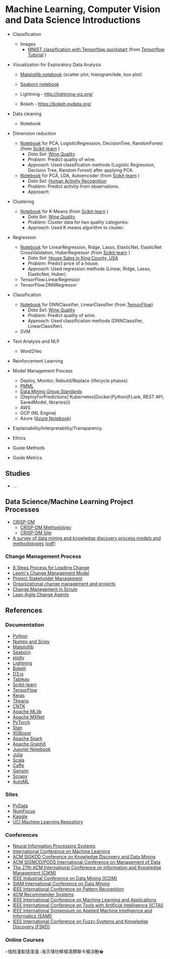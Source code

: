 ﻿# Machine Learning, Computer Vision and Data Science Introductions 
* Classification
  * Images  
    * [MNIST classification with Tensorflow quickstart](./classification/MNIST_classification_with_tensorflow_quickstart.ipynb) (from [Tensorflow Tutorial](https://www.tensorflow.org/tutorials/quickstart/beginner) )
* Visualization
 for Exploratory Data Analysis  
  * [Matplotlib notebook](./matplotlib/ex1/example.ipynb)
 (scatter plot, histogram/kde, box plot)   
  * [Seaborn notebook](./seaborn/ex1/example.ipynb)   
 
  * Lightning - http://lightning-viz.org/
  * Bokeh - https://bokeh.pydata.org/
* Data cleaning
  * Notebook
* Dimension reduction
  * [Notebook](./learn/pca/ex1/example.ipynb) for PCA, LogisticRegression, DecisionTree, RandomForest (from [Scikit-learn](https://scikit-learn.org/) )
    * <i>Data Set</i>: [Wine Quality](https://archive.ics.uci.edu/ml/datasets/wine+quality)
    * <i>Problem</i>: Predict quality of wine. 
    * <i>Approach</i>: Used classification methods (Logistic Regression, Decision Tree, Random Forest) after applying PCA.
  * [Notebook](./learn/pca/ex2/example.ipynb) for PCA, LDA, Autoencoder (from [Scikit-learn](https://scikit-learn.org/) )
    * <i>Data Set</i>: [Human Activity Recognition](https://archive.ics.uci.edu/ml/datasets/Human+Activity+Recognition+Using+Smartphones)
    * <i>Problem</i>: Predict activity from observations. 
    * <i>Approach</i>: 
* Clustering

  * [Notebook](./learn/clustering/ex1/example.ipynb) for K-Means (from [Scikit-learn](https://scikit-learn.org/) )
    * <i>Data Set</i>: [Wine Quality](https://archive.ics.uci.edu/ml/datasets/wine+quality)
    * <i>Problem</i>: Cluster data for two quality categories. 
    * <i>Approach</i>: Used K means algorithm to cluster.  
* Regression
 
  * [Notebook](./learn/regression/ex1/example.ipynb) for LinearRegression, Ridge, Lasso, ElasticNet, ElasticNet CrossValidation, HuberRegressor (from [Scikit-learn](https://scikit-learn.org/) )
    * <i>Data Set</i>: [House Sales in King County, USA](https://www.kaggle.com/harlfoxem/housesalesprediction)
    * <i>Problem</i>: Predict price of a house. 
    * <i>Approach</i>: Used regression methods (Linear, Ridge, Lasso, ElasticNet, Huber). 
  * TensorFlow.LinearRegressor
  * TensorFlow.DNNRegressor
* Classification
 
  * [Notebook](./learn/classification/ex1/example.ipynb) for DNNClassifier, LinearClassifier (from [TensorFlow](https://www.tensorflow.org/))
    * <i>Data Set</i>: [Wine Quality](https://archive.ics.uci.edu/ml/datasets/wine+quality)
    * <i>Problem</i>: Predict quality of wine. 
    * <i>Approach</i>: Used classification methods (DNNClassifier, LinearClassifier).
  * SVM
* Text Analysis and NLP
  * Word2Vec
* Reinforcement Learning
 
* Model Management Process
  * Deploy, Monitor, Rebuild/Replace (lifecycle phases)
  * [PMML](https://en.wikipedia.org/wiki/Predictive_Model_Markup_Language) 
  * [Data Mining Group Standards](http://dmg.org/)
  * [DeployForPredictions] Kubernetes(Docker(Python(FLask, REST API, SavedModel, libraries)))
  * AWS
  * GCP (ML Engine)
  * Azure ([Azure Notebook](http://notebooks.azure.com))
* Explainability/Interpretability/Transparency
* Ethics
* Guide Methods
* Guide Metrics

## Studies
* ...
 

## Data Science/Machine Learning Project Processes
* [CRISP-DM](https://en.wikipedia.org/wiki/Cross-industry_standard_process_for_data_mining) 
  * [CRISP-DM Methodology](https://www.sv-europe.com/crisp-dm-methodology/)
  * [CRISP-DM Site](http://crisp-dm.eu/)
* [A survey of data mining and knowledge discovery process models and methodologies](https://www.cambridge.org/core/journals/knowledge-engineering-review/article/survey-of-data-mining-and-knowledge-discovery-process-models-and-methodologies/C2EC780B41545D44AB7F8F7BCBA8D982)
 [[pdf](https://www.researchgate.net/publication/220254274_A_survey_of_data_mining_and_knowledge_discovery_process_models_and_methodologies)]

### Change Management Process
* [8 Steps Process for Leading Change](https://www.kotterinc.com/8-steps-process-for-leading-change/)
* [Lewin's Change Management Model](https://www.mindtools.com/pages/article/newPPM_94.htm)
* [Project Stakeholder Management](https://www.pmi.org/learning/library/project-stakeholder-management-5216)
* [Organizational change management and projects](https://www.pmi.org/learning/library/organizational-change-management-projects-7457)
* [Change Management in Scrum](https://www.scrumalliance.org/community/articles/2016/august/change-management-in-scrum)
* [Lean-Agile Change Agents](https://www.scaledagileframework.com/train-lean-agile-change-agents/)

## References

### Documentation
* [Python](https://docs.python.org/3/)
* [Numpy and Scipy](https://docs.scipy.org/doc/)
* [Matplotlib](https://matplotlib.org/contents.html)
* [Seaborn](https://seaborn.pydata.org)
* [plotly](https://plot.ly/python/)
* [Lightning](http://lightning-viz.org/)
* [Bokeh](https://bokeh.pydata.org/)
* [D3.js](https://d3js.org/)
* [Tableau](https://public.tableau.com/en-us/s/)
* [Scikit-learn](https://scikit-learn.org/stable/)
* [TensorFlow](https://www.tensorflow.org/)
* [Keras](https://keras.io/)
* [Theano](https://pypi.org/project/Theano/)
* [CNTK](https://www.microsoft.com/en-us/cognitive-toolkit/)
* [Apache MLlib](https://spark.apache.org/mllib/)
* [Apache MXNet](https://github.com/apache/incubator-mxnet)
* [PyTorch](https://github.com/pytorch/pytorch)
* [Stan](https://mc-stan.org/)
* [XGBoost](https://xgboost.readthedocs.io/en/latest/)
* [Apache Spark](https://spark.apache.org/)
* [Apache GraphX](https://spark.apache.org/graphx/)
* [Jupyter Notebook](https://jupyter.org/)
* [Julia](https://julialang.org/)
* [Scala](https://scala-lang.org/)
* [Caffe](https://github.com/BVLC/caffe)
* [Gensim](https://github.com/RaRe-Technologies/gensim)
* [Scrapy](https://github.com/scrapy/scrapy)
* [AutoML](https://www.automl.org/)

### Sites
* [PyData](https://pydata.org/)
* [NumFocus](https://numfocus.org/)
* [Kaggle](https://kaggle.com/)
* [UCI Machine Learning Repository](https://archive.ics.uci.edu/ml/)

### Conferences
* [Neural Information Processing Systems](https://nips.cc/)
* [International Conference on Machine Learning](https://icml.cc/)
* [ACM SIGKDD Conference on Knowledge Discovery and Data Mining](https://www.kdd.org/)
* [ACM SIGMOD/PODS International Conference on Management of Data](http://sigmod2019.org/)
* [The 27th ACM International Conference on Information and Knowledge Management (CIKM)](http://www2.units.it/cikm2018/)
* [IEEE Industrial Conference on Data Mining (ICDM)](http://www.data-mining-forum.de/)
* [SIAM International Conference on Data Mining](https://archive.siam.org/meetings/sdm18/)
* [IEEE International Conference on Pattern Recognition](http://www.icpr2018.org/)
* [ACM Recommender Systems](https://recsys.acm.org/)
* [IEEE International Conference on Machine Learning and Applications](https://www.icmla-conference.org/)
* [IEEE International Conference on Tools with Artificial Intelligence (ICTAI)](http://ictai2018.org/)
* [IEEE International Symposium on Applied Machine Intelligence and Informatics (SAMI)](https://ieeexplore.ieee.org/xpl/conhome.jsp?punumber=1001666)
* [IEEE International Conference on Fuzzy Systems and Knowledge Discovery (FSKD)](https://ieeexplore.ieee.org/xpl/conhome.jsp?punumber=1001615)

### Online Courses

‣慍档湩䱥慥湲湩ⵧ潃灭瑵牥楖楳湯䐭瑡卡楣湥散�

